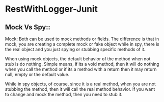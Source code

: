 # RestWithLogger-Junit

Mock Vs Spy::
--------------
Mock: Both can be used to mock methods or fields. The difference is that in mock, you are creating a complete mock or fake object while in spy, there is the real object and you just spying or stubbing specific methods of it.

When using mock objects, the default behavior of the method when not stub is do nothing. Simple means, if its a void method, then it will do nothing when you call the method or if its a method with a return then it may return null, empty or the default value.

While in spy objects, of course, since it is a real method, when you are not stubbing the method, then it will call the real method behavior. If you want to change and mock the method, then you need to stub it.
